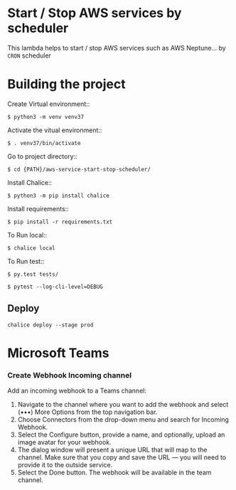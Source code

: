 # Start / Stop AWS services by scheduler

This lambda helps to start / stop AWS services such as AWS Neptune... by `CRON` scheduler 


Building the project
=================

Create Virtual environment::
   
    $ python3 -m venv venv37

Activate the vitual environment::
    
	$ . venv37/bin/activate
	
Go to project directory::

	$ cd {PATH}/aws-service-start-stop-scheduler/
	
Install Chalice::

	$ python3 -m pip install chalice

Install requirements::

    $ pip install -r requirements.txt

To Run local::

    $ chalice local
 
To Run test::
	
	$ py.test tests/
	
	$ pytest --log-cli-level=DEBUG
	 
 
## Deploy

    chalice deploy --stage prod


# Microsoft Teams 

### Create Webhook Incoming channel

Add an incoming webhook to a Teams channel:

1. Navigate to the channel where you want to add the webhook and select (•••) More Options from the top navigation bar.
2. Choose Connectors from the drop-down menu and search for Incoming Webhook.
3. Select the Configure button, provide a name, and optionally, upload an image avatar for your webhook.
4. The dialog window will present a unique URL that will map to the channel. Make sure that you copy and save the URL — you will need to provide it to the outside service.
5. Select the Done button. The webhook will be available in the team channel.
